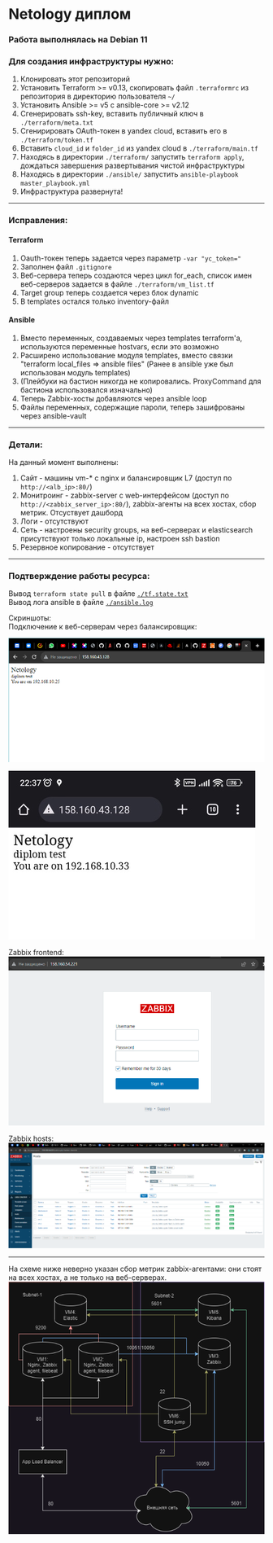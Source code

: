 # Netology диплом
  
### Работа выполнялась на Debian 11  
  
### Для создания инфраструктуры нужно:
1. Клонировать этот репозиторий
2. Установить Terraform >= v0.13, скопировать файл `.terraformrc` из репозитория в директорию пользователя `~/`
3. Установить Ansible >= v5 c ansible-core >= v2.12
4. Сгенерировать ssh-key, вставить публичный ключ в `./terraform/meta.txt`
5. Сгенирировать OAuth-токен в yandex cloud, вставить его в `./terraform/token.tf`
6. Вставить `cloud_id` и `folder_id` из yandex cloud в `./terraform/main.tf`
7. Находясь в директории `./terraform/` запустить `terraform apply`, дождаться завершения развертывания чистой инфраструктуры
8. Находясь в директории `./ansible/` запустить `ansible-playbook master_playbook.yml`
9. Инфраструктура развернута!

---
### Исправления:  

#### Terraform

1. Oauth-токен теперь задается через параметр `-var "yc_token="`
2. Заполнен файл `.gitignore`
3. Веб-сервера теперь создаются через цикл for_each, список имен веб-серверов задается в файле `./terraform/vm_list.tf`
4. Target group теперь создается через блок dynamic
5. В templates остался только inventory-файл

#### Ansible

1. Вместо переменных, создаваемых через templates terraform'а, используются переменные hostvars, если это возможно
2. Расширено использование модуля templates, вместо связки "terraform local_files => ansible files" (Ранее в ansible уже был использован модуль templates)
3. (Плейбуки на бастион никогда не копировались. ProxyCommand для бастиона использовался изначально)
4. Теперь Zabbix-хосты добавляются через ansible loop
5. Файлы переменных, содержащие пароли, теперь зашифрованы через ansible-vault

---
### Детали:
На данный момент выполнены:
1. Сайт - машины vm-* с nginx и балансировщик L7 (доступ по `http://<alb_ip>:80/`)
2. Монитроинг - zabbix-server с web-интерфейсом (доступ по `http://<zabbix_server_ip>:80/`), zabbix-агенты на всех хостах, сбор метрик. Отсуствует дашборд
3. Логи - отсутствуют
4. Сеть - настроены security groups, на веб-серверах и elasticsearch присутствуют только локальные ip, настроен ssh bastion
5. Резервное копирование - отсутствует

---
### Подтверждение работы ресурса:  
Вывод `terraform state pull` в файле [`./tf.state.txt`](/tf.state.txt)  
Вывод лога ansible в файле [`./ansible.log`](/ansible.log)  

Скриншоты:  
Подключение к веб-серверам через балансировщик:  

![image](https://github.com/Maxterx10/Netology_diplom/blob/main/diplom-1.png)

![image](https://github.com/Maxterx10/Netology_diplom/blob/main/diplom-2.jpg)

Zabbix frontend:  
![image](https://github.com/Maxterx10/Netology_diplom/blob/main/diplom-3.png)

Zabbix hosts:  
![image](https://github.com/Maxterx10/Netology_diplom/blob/main/diplom-4.png)  


---
На схеме ниже неверно указан сбор метрик zabbix-агентами: они стоят на всех хостах, а не только на веб-серверах.  
![image](https://github.com/Maxterx10/Netology_diplom/blob/main/Infrastructure_scheme.drawio.png?raw=true)


